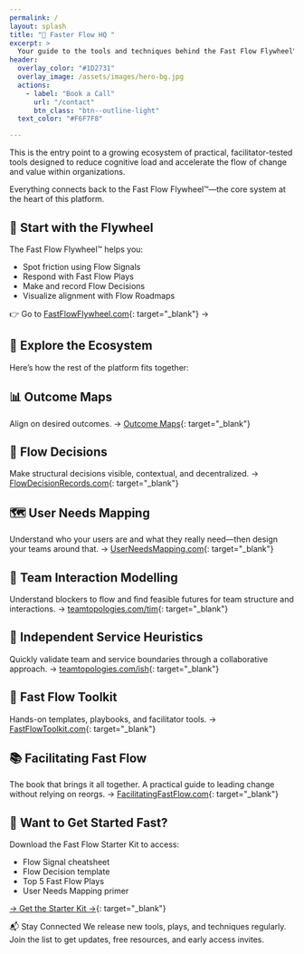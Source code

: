 ```yaml
---
permalink: /
layout: splash
title: "🧭 Faster Flow HQ "
excerpt: > 
  Your guide to the tools and techniques behind the Fast Flow Flywheel™️.
header:
  overlay_color: "#1D2731"
  overlay_image: /assets/images/hero-bg.jpg
  actions:
    - label: "Book a Call"
      url: "/contact"
      btn_class: "btn--outline-light"
  text_color: "#F6F7F8"

---
```

This is the entry point to a growing ecosystem of practical, facilitator-tested tools designed to reduce cognitive load and accelerate the flow of change and value within organizations.

Everything connects back to the Fast Flow Flywheel™️—the core system at the heart of this platform.

## 🚀 Start with the Flywheel

The Fast Flow Flywheel™️ helps you:

- Spot friction using Flow Signals
- Respond with Fast Flow Plays
- Make and record Flow Decisions
- Visualize alignment with Flow Roadmaps

👉 Go to [FastFlowFlywheel.com](https://fastflowflywheel.com){: target="_blank"} →

##  🧩 Explore the Ecosystem

Here’s how the rest of the platform fits together:

## 📊 Outcome Maps

Align on desired outcomes.
→ [Outcome Maps](https://itrevolution.com/articles/the-five-maps-of-flow-engineering/){: target="_blank"}

## 🔄 Flow Decisions

Make structural decisions visible, contextual, and decentralized.
→ [FlowDecisionRecords.com](https://flowdecisionrecords.com){: target="_blank"}

## 🗺️ User Needs Mapping

Understand who your users are and what they really need—then design your teams around that.
→ [UserNeedsMapping.com](https://userneedsmapping.com){: target="_blank"}

## 🔄 Team Interaction Modelling

Understand blockers to flow and find feasible futures for team structure and interactions.
→ [teamtopologies.com/tim](https://teamtopologies.com/tim){: target="_blank"}

## 🔄 Independent Service Heuristics

Quickly validate team and service boundaries through a collaborative approach.
→ [teamtopologies.com/ish](https://teamtopologies.com/ish){: target="_blank"}

## 🎯 Fast Flow Toolkit

Hands-on templates, playbooks, and facilitator tools.
→ [FastFlowToolkit.com](https://fastflowtoolkit.com){: target="_blank"}

## 📚 Facilitating Fast Flow

The book that brings it all together. A practical guide to leading change without relying on reorgs.
→ [FacilitatingFastFlow.com](https://facilitatingfastflow.com){: target="_blank"}

## 🧰 Want to Get Started Fast?

Download the Fast Flow Starter Kit to access:

- Flow Signal cheatsheet
- Flow Decision template
- Top 5 Fast Flow Plays
- User Needs Mapping primer

[→ Get the Starter Kit →](https://fastflowflywheel.com//toolkit/toolkit-starter-kit){: target="_blank"}

📬 Stay Connected
We release new tools, plays, and techniques regularly.
Join the list to get updates, free resources, and early access invites.

<script async data-uid="06c268f237" src="https://conjurer.kit.com/06c268f237/index.js"></script>
